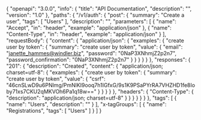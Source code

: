 {
  "openapi": "3.0.0",
  "info": {
    "title": "API Documentation",
    "description": "",
    "version": "1.0"
  },
  "paths": {
    "/v1/auth": {
      "post": {
        "summary": "Create a user",
        "tags": [
          "Users"
        ],
        "description": "",
        "parameters": [
          {
            "name": "Accept",
            "in": "header",
            "example": "application/json"
          },
          {
            "name": "Content-Type",
            "in": "header",
            "example": "application/json"
          }
        ],
        "requestBody": {
          "content": {
            "application/json": {
              "examples": {
                "create user by token": {
                  "summary": "create user by token",
                  "value": {
                    "email": "janette_hammes@windler.biz",
                    "password": "0NaP3XNhmjZ2p2n7",
                    "password_confirmation": "0NaP3XNhmjZ2p2n7"
                  }
                }
              }
            }
          }
        },
        "responses": {
          "201": {
            "description": "Created",
            "content": {
              "application/json; charset=utf-8": {
                "examples": {
                  "create user by token": {
                    "summary": "create user by token",
                    "value": {
                      "csrf": "46cnSLwD9u6PNlmg/PmNlKI9ooq7h1IGfxG/9s1K9PSaPYrRA7VHZHD1fe8Ioby71xs7CKU2qMKVOh6Pa1q18w=="
                    }
                  }
                }
              }
            },
            "headers": {
              "Content-Type": {
                "description": "application/json; charset=utf-8"
              }
            }
          }
        }
      }
    }
  },
  "tags": [
    {
      "name": "Users",
      "description": ""
    }
  ],
  "x-tagGroups": [
    {
      "name": "Registrations",
      "tags": [
        "Users"
      ]
    }
  ]
}
